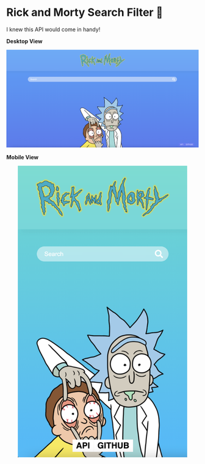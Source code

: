 # Rick and Morty Search Filter 🤖

I knew this API would come in handy!  

**Desktop View**  

![Rick and Morty Search Filter (Desktop View)](/readme/rick-and-morty-desktop.png)  

**Mobile View**  

<p align="center">
<img src="/readme/rick-and-morty-mobile.png" alt="Rick and Morty Filter (Mobile View)" width="444" height="auto">
</p>  
